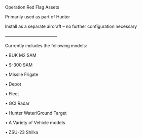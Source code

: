 Operation Red Flag Assets

Primarily used as part of Hunter

Install as a separate aircraft – no further configuration necessary

————————————

Currently includes the following models:

  • BUK M2 SAM
  
  • S-300 SAM
  
  • Missile Frigate
  
  • Depot
  
  • Fleet
  
  • GCI Radar
  
  • Hunter Water/Ground Target
  
  • A Variety of Vehicle models
  
  • ZSU-23 Shilka

